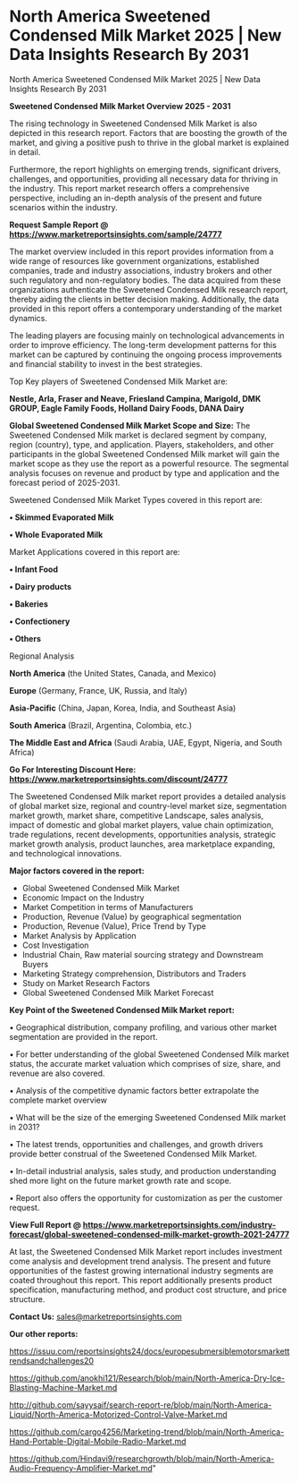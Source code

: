 # North America Sweetened Condensed Milk Market 2025 | New Data Insights Research By 2031
North America Sweetened Condensed Milk Market 2025 | New Data Insights Research By 2031

<Strong> Sweetened Condensed Milk Market Overview 2025 - 2031</strong>

The rising technology in Sweetened Condensed Milk Market is also depicted in this research report. Factors that are boosting the growth of the market, and giving a positive push to thrive in the global market is explained in detail.

Furthermore, the report highlights on emerging trends, significant drivers, challenges, and opportunities, providing all necessary data for thriving in the industry. This report market research offers a comprehensive perspective, including an in-depth analysis of the present and future scenarios within the industry.

<strong>Request Sample Report @ <a href=https://www.marketreportsinsights.com/sample/24777>https://www.marketreportsinsights.com/sample/24777</a></strong>

The market overview included in this report provides information from a wide range of resources like government organizations, established companies, trade and industry associations, industry brokers and other such regulatory and non-regulatory bodies. The data acquired from these organizations authenticate the Sweetened Condensed Milk research report, thereby aiding the clients in better decision making. Additionally, the data provided in this report offers a contemporary understanding of the market dynamics.

The leading players are focusing mainly on technological advancements in order to improve efficiency. The long-term development patterns for this market can be captured by continuing the ongoing process improvements and financial stability to invest in the best strategies.

Top Key players of Sweetened Condensed Milk Market are:

<strong>Nestle, Arla, Fraser and Neave, Friesland Campina, Marigold, DMK GROUP, Eagle Family Foods, Holland Dairy Foods, DANA Dairy</strong>

<strong><b>Global Sweetened Condensed Milk Market Scope and Size:</b></strong>
The Sweetened Condensed Milk market is declared segment by company, region (country), type, and application. Players, stakeholders, and other participants in the global Sweetened Condensed Milk market will gain the market scope as they use the report as a powerful resource. The segmental analysis focuses on revenue and product by type and application and the forecast period of 2025-2031.

Sweetened Condensed Milk Market Types covered in this report are:

<strong>• Skimmed Evaporated Milk

• Whole Evaporated Milk</strong>

Market Applications covered in this report are:

<strong>• Infant Food

• Dairy products

• Bakeries

• Confectionery

• Others</strong> 

Regional Analysis

<strong>North America</strong> (the United States, Canada, and Mexico)

<strong>Europe</strong> (Germany, France, UK, Russia, and Italy)

<strong>Asia-Pacific</strong> (China, Japan, Korea, India, and Southeast Asia)

<strong>South America</strong> (Brazil, Argentina, Colombia, etc.)

<strong>The Middle East and Africa</strong> (Saudi Arabia, UAE, Egypt, Nigeria, and South Africa)

<strong>Go For Interesting Discount Here: <a href=https://www.marketreportsinsights.com/discount/24777>https://www.marketreportsinsights.com/discount/24777</a></strong>

The Sweetened Condensed Milk market report provides a detailed analysis of global market size, regional and country-level market size, segmentation market growth, market share, competitive Landscape, sales analysis, impact of domestic and global market players, value chain optimization, trade regulations, recent developments, opportunities analysis, strategic market growth analysis, product launches, area marketplace expanding, and technological innovations.

<strong><b>Major factors covered in the report:</b></strong>
<ul>
  <li>Global Sweetened Condensed Milk Market </li>
  <li>Economic Impact on the Industry</li>
  <li>Market Competition in terms of Manufacturers</li>
  <li>Production, Revenue (Value) by geographical segmentation</li>
  <li>Production, Revenue (Value), Price Trend by Type</li>
  <li>Market Analysis by Application</li>
  <li>Cost Investigation</li>
  <li>Industrial Chain, Raw material sourcing strategy and Downstream Buyers</li>
  <li>Marketing Strategy comprehension, Distributors and Traders</li>
  <li>Study on Market Research Factors</li>
  <li>Global Sweetened Condensed Milk Market Forecast</li>
</ul>

<strong><b>Key Point of the Sweetened Condensed Milk Market report:</b></strong>

• Geographical distribution, company profiling, and various other market segmentation are provided in the report.

• For better understanding of the global Sweetened Condensed Milk market status, the accurate market valuation which comprises of size, share, and revenue are also covered.

• Analysis of the competitive dynamic factors better extrapolate the complete market overview

• What will be the size of the emerging Sweetened Condensed Milk market in 2031?

• The latest trends, opportunities and challenges, and growth drivers provide better construal of the Sweetened Condensed Milk Market.

• In-detail industrial analysis, sales study, and production understanding shed more light on the future market growth rate and scope.

• Report also offers the opportunity for customization as per the customer request.

<strong><b>View Full Report @ <a href=https://www.marketreportsinsights.com/industry-forecast/global-sweetened-condensed-milk-market-growth-2021-24777>https://www.marketreportsinsights.com/industry-forecast/global-sweetened-condensed-milk-market-growth-2021-24777</a></b></strong>


At last, the Sweetened Condensed Milk Market report includes investment come analysis and development trend analysis. The present and future opportunities of the fastest growing international industry segments are coated throughout this report. This report additionally presents product specification, manufacturing method, and product cost structure, and price structure.

<strong>Contact Us:</strong>
sales@marketreportsinsights.com

<strong>Our other reports:</strong>

<a href=https://issuu.com/reportsinsights24/docs/europesubmersiblemotorsmarkettrendsandchallenges20>https://issuu.com/reportsinsights24/docs/europesubmersiblemotorsmarkettrendsandchallenges20</a>

<a href=https://github.com/anokhi121/Research/blob/main/North-America-Dry-Ice-Blasting-Machine-Market.md>https://github.com/anokhi121/Research/blob/main/North-America-Dry-Ice-Blasting-Machine-Market.md</a>

<a href=http://github.com/sayysaif/search-report-re/blob/main/North-America-Liquid/North-America-Motorized-Control-Valve-Market.md>http://github.com/sayysaif/search-report-re/blob/main/North-America-Liquid/North-America-Motorized-Control-Valve-Market.md</a>

<a href=https://github.com/cargo4256/Marketing-trend/blob/main/North-America-Hand-Portable-Digital-Mobile-Radio-Market.md>https://github.com/cargo4256/Marketing-trend/blob/main/North-America-Hand-Portable-Digital-Mobile-Radio-Market.md</a>

<a href=https://github.com/Hindavi9/researchgrowth/blob/main/North-America-Audio-Frequency-Amplifier-Market.md>https://github.com/Hindavi9/researchgrowth/blob/main/North-America-Audio-Frequency-Amplifier-Market.md</a>"
